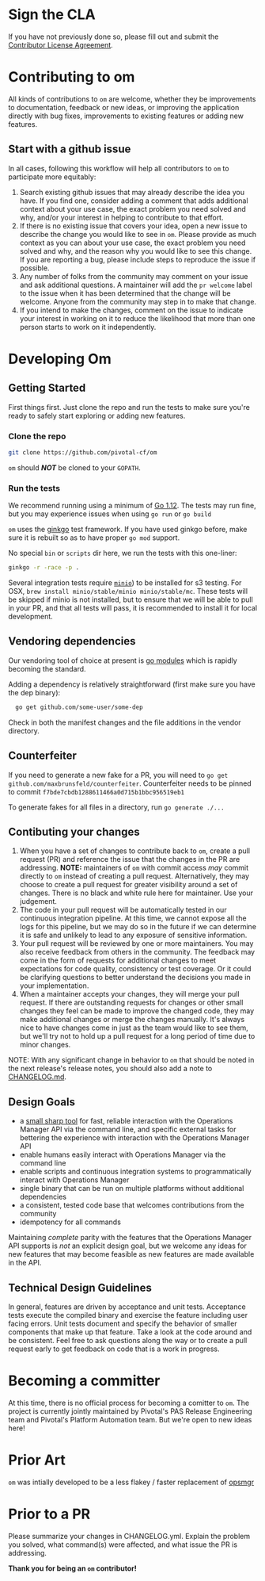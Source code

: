 # Sign the CLA

If you have not previously done so, please fill out and
submit the [Contributor License Agreement](https://cla.pivotal.io).

# Contributing to om

All kinds of contributions to `om` are welcome, whether they be improvements to
documentation, feedback or new ideas, or improving the application directly with
bug fixes, improvements to existing features or adding new features.

## Start with a github issue

In all cases, following this workflow will help all contributors to `om` to
participate more equitably:

1. Search existing github issues that may already describe the idea you have.
   If you find one, consider adding a comment that adds additional context about
   your use case, the exact problem you need solved and why, and/or your interest 
   in helping to contribute to that effort.
2. If there is no existing issue that covers your idea, open a new issue to
   describe the change you would like to see in `om`. Please provide as much
   context as you can about your use case, the exact problem you need solved and why,
   and the reason why you would like to see this change. If you are reporting a bug, 
   please include steps to reproduce the issue if possible.
3. Any number of folks from the community may comment on your issue and ask
   additional questions. A maintainer will add the `pr welcome` label to the
   issue when it has been determined that the change will be welcome. Anyone
   from the community may step in to make that change.
4. If you intend to make the changes, comment on the issue to indicate your
   interest in working on it to reduce the likelihood that more than one person
   starts to work on it independently.

# Developing Om

## Getting Started

First things first. Just clone the repo and run the tests to make sure you're
ready to safely start exploring or adding new features.

### Clone the repo

```bash
git clone https://github.com/pivotal-cf/om
```

`om` should _**NOT**_ be cloned to your `GOPATH`. 

### Run the tests

We recommend running using a minimum of [Go 1.12](https://golang.org/dl). 
The tests may run fine, but you may experience issues when using `go run` or `go build`

`om` uses the [ginkgo](https://onsi.github.io/ginkgo/) test framework. 
If you have used ginkgo before, make sure it is rebuilt so as to have proper `go mod` support.

No special `bin` or `scripts` dir here, we run the tests with this one-liner:

```bash
ginkgo -r -race -p .
```

Several integration tests require [`minio`](https://minio.io/)) to be installed for s3 testing.
For OSX, `brew install minio/stable/minio minio/stable/mc`. These tests will be skipped if minio 
is not installed, but to ensure that we will be able to pull in your PR, and that all tests will
pass, it is recommended to install it for local development.

## Vendoring dependencies

Our vendoring tool of choice at present is [go modules](https://github.com/golang/go/wiki/Modules) 
which is rapidly becoming the standard.

Adding a dependency is relatively straightforward (first make sure you have the dep binary):

```bash
  go get github.com/some-user/some-dep
```

Check in both the manifest changes and the file additions in the vendor directory.

## Counterfeiter

If you need to generate a new fake for a PR, you will need to 
`go get github.com/maxbrunsfeld/counterfeiter`.
Counterfeiter needs to be pinned to commit `f7bde7cbdb1288611466a0d715b1bbc956519eb1`

To generate fakes for all files in a directory, run `go generate ./...`

## Contibuting your changes

1. When you have a set of changes to contribute back to `om`, create a pull
   request (PR) and reference the issue that the changes in the PR are
   addressing.
   **NOTE:** maintainers of `om` with commit access _may_ commit
   directly to `om` instead of creating a pull request. Alternatively, they may choose
   to create a pull request for greater visibility around a set of changes.
   There is no black and white rule here for maintainer. Use your judgement.
2. The code in your pull request will be automatically tested in our continuous
   integration pipeline. At this time, we cannot expose all the logs for this
   pipeline, but we may do so in the future if we can determine it is safe and
   unlikely to lead to any exposure of sensitive information.
3. Your pull request will be reviewed by one or more maintainers. You may also
   receive feedback from others in the community. The feedback may come in the
   form of requests for additional changes to meet expectations for code
   quality, consistency or test coverage. Or it could be clarifying questions to
   better understand the decisions you made in your implementation.
4. When a maintainer accepts your changes, they will merge your pull request.
   If there are outstanding requests for changes or other small changes they
   feel can be made to improve the changed code, they may make additional
   changes or merge the changes manually. It's always nice to have changes come
   in just as the team would like to see them, but we'll try not to hold up a pull
   request for a long period of time due to minor changes.

NOTE: With any significant change in behavior to `om` that should be noted in
the next release's release notes, you should also add a note to [CHANGELOG.md](./CHANGELOG.md).

## Design Goals

- a [small sharp tool](https://brandur.org/small-sharp-tools) for fast, reliable interaction with the Operations Manager API via the command line, and specific external tasks for bettering the experience with interaction with the Operations Manager API
- enable humans easily interact with Operations Manager via the command line
- enable scripts and continuous integration systems to programmatically interact with Operations Manager
- single binary that can be run on multiple platforms without additional dependencies
- a consistent, tested code base that welcomes contributions from the community
- idempotency for all commands

Maintaining _complete_ parity with the features that the Operations Manager API
supports is _not_ an explicit design goal, but we welcome any ideas for new
features that may become feasible as new features are made available in the API.

## Technical Design Guidelines

In general, features are driven by acceptance and unit tests. Acceptance tests execute the compiled binary and exercise the feature including user facing errors. Unit tests document and specify the behavior of smaller components that make up that feature. Take a look at the code around and be consistent. Feel free
to ask questions along the way or to create a pull request early to get feedback
on code that is a work in progress.

# Becoming a committer

At this time, there is no official process for becoming a comitter to `om`.  The
project is currently jointly maintained by Pivotal's PAS Release Engineering
team and Pivotal's Platform Automation team. But we're open to new ideas here!

# Prior Art

`om` was intially developed to be a less flakey / faster replacement of [opsmgr](https://github.com/pivotal-cf/opsmgr)

# Prior to a PR

Please summarize your changes in CHANGELOG.yml. 
Explain the problem you solved, 
what command(s) were affected, and 
what issue the PR is addressing. 

**Thank you for being an `om` contributor!**